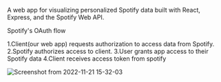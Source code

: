 A web app for visualizing personalized Spotify data built with React, Express, and the Spotify Web API.

Spotify's OAuth flow

1.Client(our web app) requests authorization to access data from Spotify.
2.Spotify authorizes access to client.
3.User grants app access to their Spotify data
4.Client receives access token from spotify

![Screenshot from 2022-11-21 15-32-03](https://user-images.githubusercontent.com/83279947/203022867-5acebf53-60fe-482e-a14c-5b086ccc2722.png)
